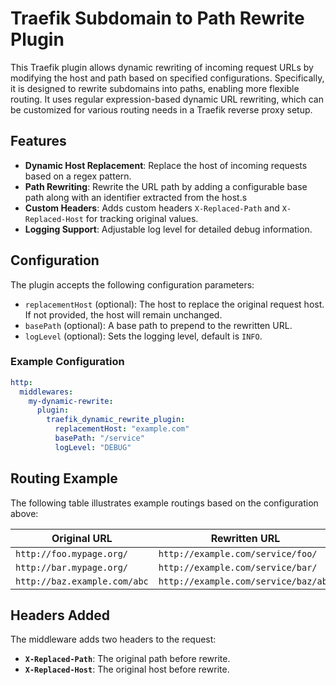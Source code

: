 
# Traefik Subdomain to Path Rewrite Plugin

This Traefik plugin allows dynamic rewriting of incoming request URLs by modifying the host and path based on specified configurations. Specifically, it is designed to rewrite subdomains into paths, enabling more flexible routing. It uses regular expression-based dynamic URL rewriting, which can be customized for various routing needs in a Traefik reverse proxy setup.

## Features

- **Dynamic Host Replacement**: Replace the host of incoming requests based on a regex pattern.
- **Path Rewriting**: Rewrite the URL path by adding a configurable base path along with an identifier extracted from the host.s
- **Custom Headers**: Adds custom headers `X-Replaced-Path` and `X-Replaced-Host` for tracking original values.
- **Logging Support**: Adjustable log level for detailed debug information.

## Configuration

The plugin accepts the following configuration parameters:

- `replacementHost` (optional): The host to replace the original request host. If not provided, the host will remain unchanged.
- `basePath` (optional): A base path to prepend to the rewritten URL.
- `logLevel` (optional): Sets the logging level, default is `INFO`.

### Example Configuration

```yaml
http:
  middlewares:
    my-dynamic-rewrite:
      plugin:
        traefik_dynamic_rewrite_plugin:
          replacementHost: "example.com"
          basePath: "/service"
          logLevel: "DEBUG"
```

## Routing Example

The following table illustrates example routings based on the configuration above:

| Original URL                | Rewritten URL                        |
|-----------------------------|--------------------------------------|
| `http://foo.mypage.org/`    | `http://example.com/service/foo/`    |
| `http://bar.mypage.org/`    | `http://example.com/service/bar/`    |
| `http://baz.example.com/abc`| `http://example.com/service/baz/abc` |

## Headers Added

The middleware adds two headers to the request:

- **`X-Replaced-Path`**: The original path before rewrite.
- **`X-Replaced-Host`**: The original host before rewrite.
